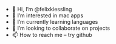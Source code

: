 - 👋 Hi, I’m @felixkiessling
- 👀 I’m interested in mac apps
- 🌱 I’m currently learning languages
- 💞️ I’m looking to collaborate on projects
- 📫 How to reach me – try github

<!---
felixkiessling/felixkiessling is a ✨ special ✨ repository because its `README.md` (this file) appears on your GitHub profile.
You can click the Preview link to take a look at your changes.
--->
